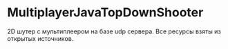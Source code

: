 # MultiplayerJavaTopDownShooter
2D шутер с мультиплеером на базе udp сервера. Все ресурсы взяты из открытых источников.
